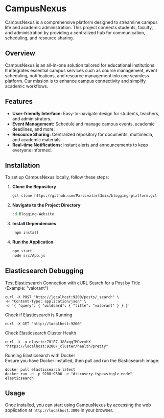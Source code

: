 # CampusNexus

CampusNexus is a comprehensive platform designed to streamline campus life and academic administration. This project connects students, faculty, and administration by providing a centralized hub for communication, scheduling, and resource sharing.

## Overview

CampusNexus is an all-in-one solution tailored for educational institutions. It integrates essential campus services such as course management, event scheduling, notifications, and resource management into one seamless platform. Our mission is to enhance campus connectivity and simplify academic workflows.

## Features

- **User-friendly Interface:** Easy-to-navigate design for students, teachers, and administrators.
- **Event Management:** Schedule and manage campus events, academic deadlines, and more.
- **Resource Sharing:** Centralized repository for documents, multimedia, and academic materials.
- **Real-time Notifications:** Instant alerts and announcements to keep everyone informed.

## Installation

To set up CampusNexus locally, follow these steps:

1. **Clone the Repository**
   ```bash
   git clone https://github.com/Parzivalart3mis/blogging-platform.git

2. **Navigate to the Project Directory**
    ```bash
    cd Blogging-Website

3. **Install Dependencies**
    ```bash
     npm install

4. **Run the Application**
    ```bash
    npm start
    node src/App.js

## Elasticsearch Debugging
Test Elasticsearch Connection with cURL
Search for a Post by Title (Example: "valorant")

    curl -X POST "http://localhost:9200/posts/_search" \
    -H "Content-Type: application/json" \
    -d '{ "query": { "wildcard": { "title": "valorant" } } }'

Check if Elasticsearch is Running

    curl -X GET "http://localhost:9200"

Check Elasticsearch Cluster Health

    curl -k -u elastic:78lE7-J88xqqIMDvcxhX "https://localhost:9200/_cluster/health?pretty"

Running Elasticsearch with Docker\
Ensure you have Docker installed, then pull and run the Elasticsearch image:

    docker pull elasticsearch:latest
    docker run -d -p 9200:9300 -e "discovery.type=single-node" elasticsearch

## Usage
Once installed, you can start using CampusNexus by accessing the web application at `http://localhost:3000` in your browser.
